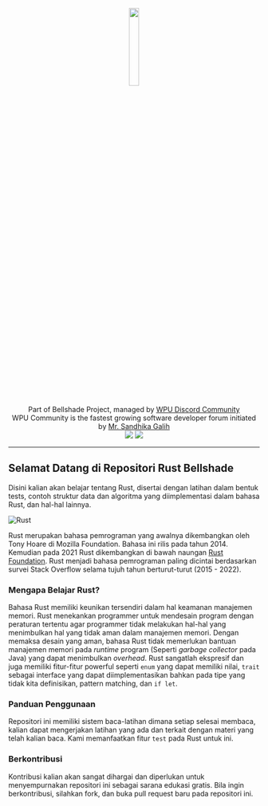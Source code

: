 <p align="center">
    <img width="20%" src="https://avatars.githubusercontent.com/u/76999048?s=200&v=4"><br/><br/>
    Part of Bellshade Project, managed by <a href="http://discord.gg/S4rrXQU"> WPU Discord Community</a> <br>
    WPU Community is the fastest growing software developer forum initiated by <a href="https://www.youtube.com/c/WebProgrammingUNPAS"> Mr. Sandhika Galih</a> <br>
    <a href="http://discord.gg/S4rrXQU"><img src="https://img.shields.io/discord/722002048643497994?logo=discord&logoColor=white&style=for-the-badge"></a>
    <img src="https://img.shields.io/github/license/bellshade/Golang?style=for-the-badge">

</p>

---

## Selamat Datang di Repositori Rust Bellshade

Disini kalian akan belajar tentang Rust, disertai dengan latihan dalam bentuk tests, contoh struktur data dan algoritma yang diimplementasi dalam bahasa Rust, dan hal-hal lainnya.

![Rust](https://www.rust-lang.org/static/images/rust-social-wide.jpg)

Rust merupakan bahasa pemrograman yang awalnya dikembangkan oleh Tony Hoare di Mozilla Foundation. Bahasa ini rilis pada tahun 2014. Kemudian pada 2021 Rust dikembangkan di bawah naungan [Rust Foundation](https://foundation.rust-lang.org/). Rust menjadi bahasa pemrograman paling dicintai berdasarkan survei Stack Overflow selama tujuh tahun berturut-turut (2015 - 2022).

### Mengapa Belajar Rust?

Bahasa Rust memiliki keunikan tersendiri dalam hal keamanan manajemen memori. Rust menekankan programmer untuk mendesain program dengan peraturan tertentu agar programmer tidak melakukan hal-hal yang menimbulkan hal yang tidak aman dalam manajemen memori. Dengan memaksa desain yang aman, bahasa Rust tidak memerlukan bantuan manajemen memori pada _runtime_ program (Seperti _garbage collector_ pada Java) yang dapat menimbulkan _overhead_. Rust sangatlah ekspresif dan juga memiliki fitur-fitur powerful seperti `enum` yang dapat memiliki nilai, `trait` sebagai interface yang dapat diimplementasikan bahkan pada tipe yang tidak kita definisikan, pattern matching, dan `if let`.

### Panduan Penggunaan

Repositori ini memiliki sistem baca-latihan dimana setiap selesai membaca, kalian dapat mengerjakan latihan yang ada dan terkait dengan materi yang telah kalian baca. Kami memanfaatkan fitur `test` pada Rust untuk ini.

### Berkontribusi

Kontribusi kalian akan sangat dihargai dan diperlukan untuk menyempurnakan repositori ini sebagai sarana edukasi gratis. Bila ingin berkontribusi, silahkan fork, dan buka pull request baru pada repositori ini.
